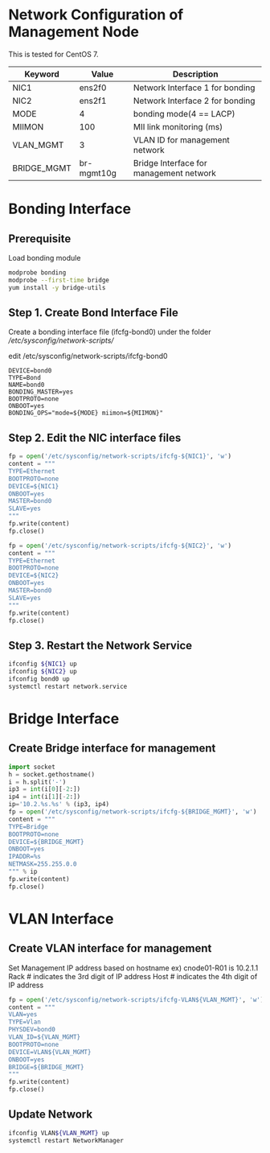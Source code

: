 # Network Configuration of Management Node

This is tested for CentOS 7.

Keyword         | Value         | Description
----            | ----          | ----
NIC1            | ens2f0        | Network Interface 1 for bonding
NIC2            | ens2f1        | Network Interface 2 for bonding
MODE            | 4             | bonding mode(4 == LACP)
MIIMON          | 100           | MII link monitoring (ms)
VLAN_MGMT       | 3             | VLAN ID for management network
BRIDGE_MGMT     | br-mgmt10g    | Bridge Interface for management network


# Bonding Interface

## Prerequisite

Load bonding module

~~~bash
modprobe bonding
modprobe --first-time bridge
yum install -y bridge-utils
~~~

## Step 1. Create Bond Interface File

Create a bonding interface file (ifcfg-bond0) under the folder */etc/sysconfig/network-scripts/*

edit /etc/sysconfig/network-scripts/ifcfg-bond0

~~~text
DEVICE=bond0
TYPE=Bond
NAME=bond0
BONDING_MASTER=yes
BOOTPROTO=none
ONBOOT=yes
BONDING_OPS="mode=${MODE} miimon=${MIIMON}"
~~~

## Step 2. Edit the NIC interface files


~~~python
fp = open('/etc/sysconfig/network-scripts/ifcfg-${NIC1}', 'w')
content = """
TYPE=Ethernet
BOOTPROTO=none
DEVICE=${NIC1}
ONBOOT=yes
MASTER=bond0
SLAVE=yes
"""
fp.write(content)
fp.close()

fp = open('/etc/sysconfig/network-scripts/ifcfg-${NIC2}', 'w')
content = """
TYPE=Ethernet
BOOTPROTO=none
DEVICE=${NIC2}
ONBOOT=yes
MASTER=bond0
SLAVE=yes
"""
fp.write(content)
fp.close()
~~~

## Step 3. Restart the Network Service

~~~bash
ifconfig ${NIC1} up
ifconfig ${NIC2} up
ifconfig bond0 up
systemctl restart network.service
~~~

# Bridge Interface

## Create Bridge interface for management

~~~python
import socket
h = socket.gethostname()
i = h.split('-')
ip3 = int(i[0][-2:])
ip4 = int(i[1][-2:])
ip='10.2.%s.%s' % (ip3, ip4)
fp = open('/etc/sysconfig/network-scripts/ifcfg-${BRIDGE_MGMT}', 'w')
content = """
TYPE=Bridge
BOOTPROTO=none
DEVICE=${BRIDGE_MGMT}
ONBOOT=yes
IPADDR=%s
NETMASK=255.255.0.0
""" % ip
fp.write(content)
fp.close()

~~~

# VLAN Interface

## Create VLAN interface for management

Set Management IP address based on hostname
ex) cnode01-R01 is 10.2.1.1
Rack # indicates the 3rd digit of IP address
Host # indicates the 4th digit of IP address

~~~python
fp = open('/etc/sysconfig/network-scripts/ifcfg-VLAN${VLAN_MGMT}', 'w')
content = """
VLAN=yes
TYPE=Vlan
PHYSDEV=bond0
VLAN_ID=${VLAN_MGMT}
BOOTPROTO=none
DEVICE=VLAN${VLAN_MGMT}
ONBOOT=yes
BRIDGE=${BRIDGE_MGMT}
""" 
fp.write(content)
fp.close()

~~~

## Update Network

~~~bash
ifconfig VLAN${VLAN_MGMT} up
systemctl restart NetworkManager
~~~
